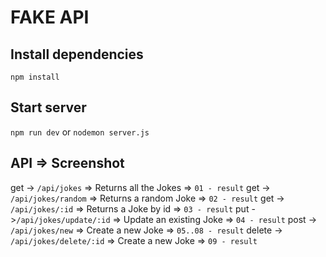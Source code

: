 # FAKE API

## Install dependencies
`npm install`

## Start server
`npm run dev` or `nodemon server.js`

## API => Screenshot
get -> `/api/jokes` => Returns all the Jokes => `01 - result`
get -> `/api/jokes/random` => Returns a random Joke => `02 - result`
get -> `/api/jokes/:id` => Returns a Joke by id => `03 - result`
put ->`/api/jokes/update/:id` => Update an existing Joke => `04 - result`
post -> `/api/jokes/new` => Create a new Joke => `05..08 - result`
delete -> `/api/jokes/delete/:id` => Create a new Joke => `09 - result`
